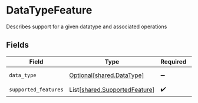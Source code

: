 # DataTypeFeature

Describes support for a given datatype and associated operations


## Fields

| Field                                                                    | Type                                                                     | Required                                                                 | Description                                                              | Example                                                                  |
| ------------------------------------------------------------------------ | ------------------------------------------------------------------------ | ------------------------------------------------------------------------ | ------------------------------------------------------------------------ | ------------------------------------------------------------------------ |
| `data_type`                                                              | [Optional[shared.DataType]](../../models/shared/datatype.md)             | :heavy_minus_sign:                                                       | Available Data types                                                     | invoices                                                                 |
| `supported_features`                                                     | List[[shared.SupportedFeature](../../models/shared/supportedfeature.md)] | :heavy_check_mark:                                                       | N/A                                                                      |                                                                          |